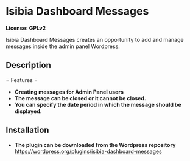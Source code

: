 # Isibia Dashboard Messages

**License: GPLv2**

Isibia Dashboard Messages creates an opportunity to add and manage messages inside the admin panel Wordpress.

## Description

= Features =
* **Creating messages for Admin Panel users**
* **The message can be closed or it cannot be closed.**
* **You can specify the date period in which the message should be displayed.**

## Installation

* **The plugin can be downloaded from the Wordpress repository**
https://wordpress.org/plugins/isibia-dashboard-messages